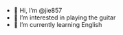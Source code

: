 - 👋 Hi, I’m @jie857
- 👀 I’m interested in playing the guitar
- 🌱 I’m currently learning English
<!---
jie857/jie857 is a ✨ special ✨ repository because its `README.md` (this file) appears on your GitHub profile.
You can click the Preview link to take a look at your changes.
--->
